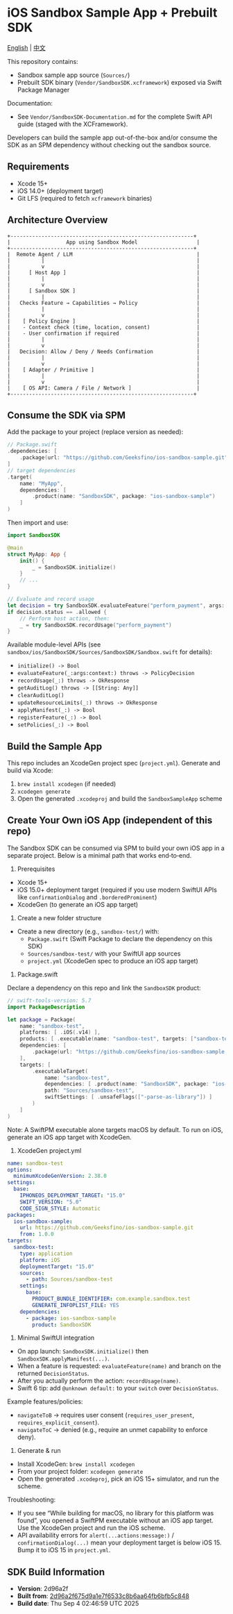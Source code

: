 # iOS Sandbox Sample App + Prebuilt SDK

[English](README.md) | [中文](README.zh-CN.md)

This repository contains:

- Sandbox sample app source (`Sources/`)
- Prebuilt SDK binary (`Vendor/SandboxSDK.xcframework`) exposed via Swift Package Manager

Documentation:

- See `Vendor/SandboxSDK-Documentation.md` for the complete Swift API guide (staged with the XCFramework).

Developers can build the sample app out-of-the-box and/or consume the SDK as an SPM dependency without checking out the sandbox source.

## Requirements

- Xcode 15+
- iOS 14.0+ (deployment target)
- Git LFS (required to fetch `xcframework` binaries)

## Architecture Overview

```text
+-----------------------------------------------------------+
|                  App using Sandbox Model                   |
+-----------------------------------------------------------+
|  Remote Agent / LLM                                        |
|          |                                                 |
|          v                                                 |
|      [ Host App ]                                          |
|          |                                                 |
|          v                                                 |
|      [ Sandbox SDK ]                                       |
|          |                                                 |
|   Checks Feature → Capabilities → Policy                   |
|          |                                                 |
|          v                                                 |
|    [ Policy Engine ]                                       |
|    - Context check (time, location, consent)               |
|    - User confirmation if required                         |
|          |                                                 |
|          v                                                 |
|   Decision: Allow / Deny / Needs Confirmation              |
|          |                                                 |
|          v                                                 |
|    [ Adapter / Primitive ]                                 |
|          |                                                 |
|          v                                                 |
|    [ OS API: Camera / File / Network ]                     |
+-----------------------------------------------------------+
```

## Consume the SDK via SPM

Add the package to your project (replace version as needed):

```swift
// Package.swift
.dependencies: [
    .package(url: "https://github.com/Geeksfino/ios-sandbox-sample.git", from: "1.0.0")
]
// target dependencies
.target(
    name: "MyApp",
    dependencies: [
        .product(name: "SandboxSDK", package: "ios-sandbox-sample")
    ]
)
```

Then import and use:

```swift
import SandboxSDK

@main
struct MyApp: App {
    init() {
        _ = SandboxSDK.initialize()
    }
    // ...
}

// Evaluate and record usage
let decision = try SandboxSDK.evaluateFeature("perform_payment", args: ["amount": 100], context: nil)
if decision.status == .allowed {
    // Perform host action, then:
    _ = try SandboxSDK.recordUsage("perform_payment")
}
```

Available module-level APIs (see `sandbox/ios/SandboxSDK/Sources/SandboxSDK/Sandbox.swift` for details):

- `initialize() -> Bool`
- `evaluateFeature(_:args:context:) throws -> PolicyDecision`
- `recordUsage(_:) throws -> OkResponse`
- `getAuditLog() throws -> [[String: Any]]`
- `clearAuditLog()`
- `updateResourceLimits(_:) throws -> OkResponse`
- `applyManifest(_:) -> Bool`
- `registerFeature(_:) -> Bool`
- `setPolicies(_:) -> Bool`

## Build the Sample App

This repo includes an XcodeGen project spec (`project.yml`). Generate and build via Xcode:

1. `brew install xcodegen` (if needed)
2. `xcodegen generate`
3. Open the generated `.xcodeproj` and build the `SandboxSampleApp` scheme

## Create Your Own iOS App (independent of this repo)

The Sandbox SDK can be consumed via SPM to build your own iOS app in a separate project. Below is a minimal path that works end‑to‑end.

1. Prerequisites

- Xcode 15+
- iOS 15.0+ deployment target (required if you use modern SwiftUI APIs like `confirmationDialog` and `.borderedProminent`)
- XcodeGen (to generate an iOS app target)

1. Create a new folder structure

- Create a new directory (e.g., `sandbox-test/`) with:
  - `Package.swift` (Swift Package to declare the dependency on this SDK)
  - `Sources/sandbox-test/` with your SwiftUI app sources
  - `project.yml` (XcodeGen spec to produce an iOS app target)

1. Package.swift

Declare a dependency on this repo and link the `SandboxSDK` product:

```swift
// swift-tools-version: 5.7
import PackageDescription

let package = Package(
    name: "sandbox-test",
    platforms: [ .iOS(.v14) ],
    products: [ .executable(name: "sandbox-test", targets: ["sandbox-test"]) ],
    dependencies: [
        .package(url: "https://github.com/Geeksfino/ios-sandbox-sample.git", from: "1.0.0")
    ],
    targets: [
        .executableTarget(
            name: "sandbox-test",
            dependencies: [ .product(name: "SandboxSDK", package: "ios-sandbox-sample") ],
            path: "Sources/sandbox-test",
            swiftSettings: [ .unsafeFlags(["-parse-as-library"]) ]
        )
    ]
)
```

Note: A SwiftPM executable alone targets macOS by default. To run on iOS, generate an iOS app target with XcodeGen.

1. XcodeGen project.yml

```yaml
name: sandbox-test
options:
  minimumXcodeGenVersion: 2.38.0
settings:
  base:
    IPHONEOS_DEPLOYMENT_TARGET: "15.0"
    SWIFT_VERSION: "5.0"
    CODE_SIGN_STYLE: Automatic
packages:
  ios-sandbox-sample:
    url: https://github.com/Geeksfino/ios-sandbox-sample.git
    from: 1.0.0
targets:
  sandbox-test:
    type: application
    platform: iOS
    deploymentTarget: "15.0"
    sources:
      - path: Sources/sandbox-test
    settings:
      base:
        PRODUCT_BUNDLE_IDENTIFIER: com.example.sandbox.test
        GENERATE_INFOPLIST_FILE: YES
    dependencies:
      - package: ios-sandbox-sample
        product: SandboxSDK
```

1. Minimal SwiftUI integration

- On app launch: `SandboxSDK.initialize()` then `SandboxSDK.applyManifest(...)`.
- When a feature is requested: `evaluateFeature(name)` and branch on the returned `DecisionStatus`.
- After you actually perform the action: `recordUsage(name)`.
- Swift 6 tip: add `@unknown default:` to your `switch` over `DecisionStatus`.

Example features/policies:

- `navigateToB` → requires user consent (`requires_user_present`, `requires_explicit_consent`).
- `navigateToC` → denied (e.g., require an unmet capability to enforce deny).

1. Generate & run

- Install XcodeGen: `brew install xcodegen`
- From your project folder: `xcodegen generate`
- Open the generated `.xcodeproj`, pick an iOS 15+ simulator, and run the scheme.

Troubleshooting:

- If you see “While building for macOS, no library for this platform was found”, you opened a SwiftPM executable without an iOS app target. Use the XcodeGen project and run the iOS scheme.
- API availability errors for `alert(...actions:message:)` / `confirmationDialog(...)` mean your deployment target is below iOS 15. Bump it to iOS 15 in `project.yml`.

## SDK Build Information
- **Version**: 2d96a2f
- **Built from**: [2d96a2f675d9a1e7f6533c8b6aa64fb6bfb5c848](https://github.com/Geeksfino/finclip-sandbox/commit/2d96a2f675d9a1e7f6533c8b6aa64fb6bfb5c848)
- **Build date**: Thu Sep  4 02:46:59 UTC 2025

